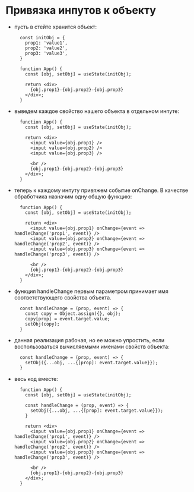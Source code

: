 # Привязка инпутов к объекту

- пусть в стейте хранится объект:

        const initObj = {
          prop1: 'value1',
          prop2: 'value2',
          prop3: 'value3',
        }

        function App() {
          const [obj, setObj] = useState(initObj);

          return <div>
            {obj.prop1}-{obj.prop2}-{obj.prop3}
          </div>;
        }

- выведем каждое свойство нашего объекта в отдельном инпуте:

        function App() {
          const [obj, setObj] = useState(initObj);

          return <div>
            <input value={obj.prop1} />
            <input value={obj.prop2} />
            <input value={obj.prop3} />

            <br />
            {obj.prop1}-{obj.prop2}-{obj.prop3}
          </div>;
        }

- теперь к каждому инпуту привяжем событие onChange. В качестве обработчика назначим одну общую функцию:

        function App() {
          const [obj, setObj] = useState(initObj);

          return <div>
            <input value={obj.prop1} onChange={event => handleChange('prop1', event)} />
            <input value={obj.prop2} onChange={event => handleChange('prop2', event)} />
            <input value={obj.prop3} onChange={event => handleChange('prop3', event)} />

            <br />
            {obj.prop1}-{obj.prop2}-{obj.prop3}
          </div>;
        }

- функция handleChange первым параметром принимает имя соответствующего свойства объекта.

        const handleChange = (prop, event) => {
          const copy = Object.assign({}, obj);
          copy[prop] = event.target.value;
          setObj(copy);
        }

- данная реализация рабочая, но ее можно упростить, если воспользоваться вычисляемыми именами свойств объекта:

        const handleChange = (prop, event) => {
          setObj({...obj, ...{[prop]: event.target.value}});
        }

- весь код вместе:

        function App() {
          const [obj, setObj] = useState(initObj);

          const handleChange = (prop, event) => {
            setObj({...obj, ...{[prop]: event.target.value}});
          }

          return <div>
            <input value={obj.prop1} onChange={event => handleChange('prop1', event)} />
            <input value={obj.prop2} onChange={event => handleChange('prop2', event)} />
            <input value={obj.prop3} onChange={event => handleChange('prop3', event)} />

            <br />
            {obj.prop1}-{obj.prop2}-{obj.prop3}
          </div>;
        }
